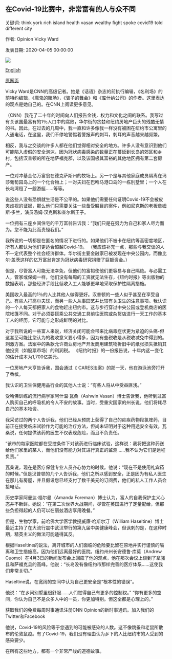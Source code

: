 ## 在Covid-19比赛中，非常富有的人与众不同

关键词: think york rich island health vasan wealthy fight spoke covid19 told different city

作者: Opinion Vicky Ward

发表日期: 2020-04-05 00:00:00

![](https://cdn.cnn.com/cnnnext/dam/assets/190805092549-02-hamptons-real-estate-market-sothebys-quimby-super-tease.jpg)

[English](How%20the%20very%20rich%20are%20different%20in%20the%20Covid-19%20fight.md)

[原网页](https://edition.cnn.com/2020/04/05/opinions/coronavirus-wealthy-false-security-vicky-ward-opinion/index.html)

Vicky Ward是CNN的高级记者。她是《话语》杂志的前执行编辑，《名利场》的前特约编辑，《魔鬼的赌场》，《骗子的舞会》和《库什纳公司》的作者。这里表达的观点是她自己的。在CNN上阅读更多意见。

（CNN）我花了二十年的时间向人们报告金钱，权力和文化之间的联系。我写过有关该国最富有的1％人口中的腐败，华尔街的贪婪和纽约房地产巨头的残酷无情的书。因此，在过去的几周中，我一直和许多像我一样没有被困在纽约市公寓里的人通电话，在这里，我们不停地警惕着警报声的刺耳，刺耳的声音越来越频繁。

相反，我与之交谈的许多人都在他们觉得相对安全的地方。许多人没有意识到他们可能陷入虚假的安全泡沫，因为冠状病毒感染的数量正在蔓延到长岛的郊区和乡村，包括汉普顿的所在地萨福克郡，以及该国极其富裕的其他地区拥有第二套房产。

一位对冲基金亿万富翁在德克萨斯州的牧场上。另一个是与其他家庭成员隔离在玛莎葡萄园岛上的一个化合物上；一对夫妇在巴哈马港口岛的一栋别墅里；一个人在长岛湾租了一艘游艇……等等。

说这些人没有恐惧就生活是不公平的。如果他们需要任何证明Covid-19不会被皮夹歧视的证据，那么他们只需要关注一些备受瞩目的案件，例如尼克斯的老板詹姆斯·多兰，演员汤姆·汉克斯和查尔斯王子。

一位拥有三座乡间住宅的千万富翁告诉我：“我们只是在努力为自己和家人尽力而为。您不能为此而责怪我们。”

我所说的一切都是在匿名的情况下进行的。如果他们不被卡在纽约等高密度地区，所有人都认为他们更适合超越Covid-19。 （我应该补充一点，那些与我交谈的人不一定代表整个社会经济群体。华尔街主要金融家已被发现在中央公园内，而像比尔·盖茨这样的亿万富翁肯定为冠状病毒研究捐赠了巨额资金。）

但是，尽管富人可能无法幸免，但他们的富裕使他们更容易与自己隔绝。与必需工人，管家或保姆一样，他们没有每周的工资就无法生存，《纽约时报》等出版物的数据表明，那些经济手段比低收入工人能够更早地采取保护性隔离措施。

美国收入最高的1％的人比其他人做得更好。汉普顿的一些人似乎甚至在享受自己。有些人打高尔夫球，而另一些人从事园艺并比较有关卫生的注意事项。我认识的一个人每天都把家人的食物赶出纽约市。这与步行穿过中央公园或登机商店的医院帐篷不同。对于必须要搭乘公共交通工具前往医院或杂货店进行一天工作的基本工人的经历，它可能与之形成鲜明的对比。

对于我所说的一些富人来说，经济关闭可能会带来比病毒症状更为紧迫的头痛-但这甚至可能比您认为的税收意义要小得多，因为有些税收是从税收减免中得到的。刺激方案。法案中的条款允许商业房地产开发商用建筑物折旧中的纸张损失抵销其他投资（如股票市场）的利润税。 《纽约时报》的一份报告说，十年内这一变化的估计成本为1,700亿美元。

一位房地产大亨告诉我，国会通过《 CARES法案》的那一天，他在游泳池旁打开了香槟。

我认识的卫生保健用品行业的其他人士说：“有些人将从中受益匪浅。”

受哈佛训练的流行病学家阿什温·瓦桑（Ashwin Vasan）博士告诉我，他听到过富人购买自己的呼吸机的令人不安的故事。当时，受重灾国家的州长说，他们将耗尽自己的基本物资。

我采访过的两个人告诉我，他们已经从预防上获得了自己的疟疾药物羟氯喹药，目前正在接受临床试验作为可能的治疗方法，但尚未证明对于这种用途安全有效。瓦桑说，任何提供该药的医生不仅表现危险，而且不负责任。

“该市的每家医院都在受控条件下对该药进行临床试验，这样说：我将把这种药送给他们家里的某人，而他们没有能力对其进行真正的监测……我不认为它们是远程负责。”

瓦桑说，现在是医疗保健专业人员齐心协力的时候。他说：“现在不是使用礼宾药的时候。”但是汉普顿的几个人告诉我，他们之所以感到安全，正是因为有私人医生在那儿有房屋，并且假设您已经支付了数千美元的订阅费，他们的私人工作人员会接电话。

历史学家阿曼达·福尔曼（Amanda Foreman）博士认为，富人的自我保护主义心态并不新鲜。她说：“在第二次世界大战期间，尽管在英国进行了定量配给，但那些负担得起的人仍可以在丽兹酒店享用晚餐。”

但是，生物学家，前哈佛大学医学教授威廉·哈斯尔汀（William Haseltine）博士最近主持了在大流行震中武汉举行的第九届中美健康峰会，但讽刺的是，在这种时期，精英主义的做法可能适得其反。

根据Haseltine的说法，离开城市的人们面临的危险要比留在原地并实行谨慎的隔离和卫生措施高，因为他们远离最好的医院。纽约州州长安德鲁·库莫（Andrew Cuomo）在4月3日的新闻发布会上回应了他的观点，他在那次会议上谈到了拿骚县和萨福克县的高峰。他说：“长岛没有像纽约市那样完善的医疗体系……这使我们非常关切。”

Haseltine说，在宽阔的空间中认为自己更安全是“根本性的错误”。

他说：“在乡间别墅里很舒服……人们觉得自己有更多的控制权。” “你有更多的空间，你认为自己不是众多人中的一员，你更加特别。但这全都是心理上的。”

获取我们的免费每周时事通讯注册CNN Opinion的新时事通讯。加入我们的Twitter和Facebook

他说，Covid-19的风险等于您遇到的可能被感染的人数。这不像跳蚤和老鼠所散布的伦敦鼠疫。有了Covid-19，我们没有理由认为乡下的人比纽约市的人受到的感染要少。

在所有这些地方，都有一个非常严峻的道德故事。